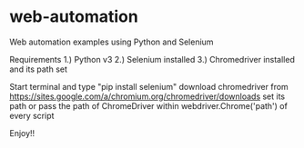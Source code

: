 # web-automation
Web automation examples using Python and Selenium

Requirements
1.) Python v3
2.) Selenium installed
3.) Chromedriver installed and its path set

Start terminal and type "pip install selenium"
download chromedriver from https://sites.google.com/a/chromium.org/chromedriver/downloads
set its path or pass the path of ChromeDriver within webdriver.Chrome('path') of every script


Enjoy!!
